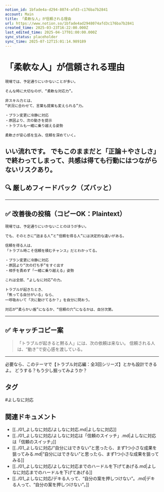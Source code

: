 ```yaml
---
notion_id: 1bfade4a-d294-8074-afd3-c176ba7b2841
account: Main
title: 「柔軟な人」が信頼される理由
url: https://www.notion.so/1bfade4ad2948074afd3c176ba7b2841
created_time: 2025-03-23T16:22:00.000Z
last_edited_time: 2025-04-17T01:00:00.000Z
sync_status: placeholder
sync_time: 2025-07-12T15:01:14.989189
---
```

# 「柔軟な人」が信頼される理由

```plain text
現場では、予定通りにいかないことが多い。

そんな時に大切なのが、“柔軟な対応力”。

非スキル力とは、
“状況に合わせて、言葉も提案も変えられる”力。

・プラン変更に冷静に対応
・原因より、次の動きを提示
・トラブルも一緒に乗り越える姿勢

柔軟さが安心感を生み、信頼を深めていく。
```
いい流れです。
でもこのままだと「正論＋やさしさ」で終わってしまって、**共感は得ても行動にはつながらない**リスクあり。
---
## 🔍 厳しめフィードバック（ズバッと）
---
## ✅ 改善後の投稿（コピーOK：Plaintext）
```plain text
現場では、予定通りにいかないことのほうが多い。

でも、そのときに“詰まる人”と“信頼を得る人”には決定的な違いがある。

信頼を得る人は、
「トラブル時こそ信頼を積むチャンス」だとわかってる。

・プラン変更に冷静に対応
・原因より“次の打ち手”をすぐ出す
・相手を責めず「一緒に乗り越える」姿勢

これは全部、“よしなに対応”の力。

トラブルが起きたとき、
「焦ってる自分がいる」なら、
一呼吸おいて「次に動けてるか？」を自分に問おう。

対応が“柔らかい盾”になるか、“信頼の穴”になるかは、自分次第。
```
---
## ✅ キャッチコピー案
> 「トラブルが起きると黙る人」には、次の依頼は来ない。
  信頼される人は、“動き”で安心感を渡している。
---
必要なら、このテーマで【トラブル対応編：全3回シリーズ】とかも設計できるよ。
どうする？もう少し掘ってみようか？

## タグ

#よしなに対応 

## 関連ドキュメント

- [[../01_よしなに対応/よしなに対応.md|よしなに対応]]
- [[../01_よしなに対応/よしなに対応は「信頼のスイッチ」.md|よしなに対応は「信頼のスイッチ」]]
- [[../01_よしなに対応/“自分にはできない”と思ったら、まず1つ小さな成果を狙ってみる.md|“自分にはできない”と思ったら、まず1つ小さな成果を狙ってみる]]
- [[../01_よしなに対応/よしなに対応までのハードルを下げてあげる.md|よしなに対応までのハードルを下げてあげる]]
- [[../01_よしなに対応/デキる人って、“自分の案を押しつけない”。.md|デキる人って、“自分の案を押しつけない”。]]
